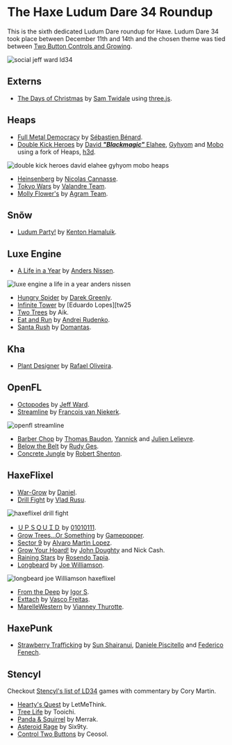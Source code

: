 [_template]: ../templates/roundup.html
[date]: / "2015-12-15 10:26:00"
[modified]: / "2015-12-19 10:50:00"
[published]: / "2015-12-19 11:30:00"
[contributor]: https://twitter.com/Jeff__Ward "Jeff Ward"
[author]: https://twitter.com/skial "Skial Bainn"
[“”]: a ""

# The Haxe Ludum Dare 34 Roundup

This is the sixth dedicated Ludum Dare roundup for Haxe. Ludum Dare 34 took place
between December 11th and 14th and the chosen theme was tied between 
[Two Button Controls and Growing](http://ludumdare.com/compo/ludum-dare-34/).

![social jeff ward ld34](/img/ld/34/ld34.gif "Compilation of Haxe LD34 Games created by Jeff Ward.")

## Externs

- [The Days of Christmas] by [Sam Twidale][tw3] using [three.js][l1].

## Heaps

- [Full Metal Democracy] by [Sébastien Bénard][tw0].
- [Double Kick Heroes] by [David _**"Blackmagic"**_ Elahee][tw9], [Gyhyom][tw10]
and [Mobo][tw11] using a fork of Heaps, [h3d][l2].

![double kick heroes david elahee gyhyom mobo heaps](/img/ld/34/doublekickheroes.jpg "Double Kick Heroes by David Elahee, Gyhyom and Mobo.")

- [Heinsenberg] by [Nicolas Cannasse][tw20].
- [Tokyo Wars] by [Valandre Team][tw21].
- [Molly Flower's] by [Agram Team][tw22].

## Snõw

- [Ludum Party!] by [Kenton Hamaluik][tw29].

## Luxe Engine

- [A Life in a Year] by [Anders Nissen][tw12].

![luxe engine a life in a year anders nissen](/img/ld/34/alifeinayear.gif "A Life in a Year by Anders Nissen.")

- [Hungry Spider] by [Darek Greenly][tw24].
- [Infinite Tower] by [Eduardo Lopes][tw25
- [Two Trees] by Aik.
- [Eat and Run] by [Andrei Rudenko][tw26].
- [Santa Rush] by [Domantas][tw30].

## Kha

- [Plant Designer] by [Rafael Oliveira][tw4].

## OpenFL

- [Octopodes] by [Jeff Ward][tw2].
- [Streamline] by [Francois van Niekerk][tw5].

![openfl streamline](/img/ld/34/streamline.gif "Streamline by Francois van Niekerk.")

- [Barber Chop] by [Thomas Baudon][tw6], [Yannick][tw7] and [Julien Lelievre][tw8].
- [Below the Belt] by [Rudy Ges][tw13].
- [Concrete Jungle] by [Robert Shenton][tw23].

## HaxeFlixel

- [War-Grow] by [Daniel][tw1].
- [Drill Fight] by [Vlad Rusu][tw14].

![haxeflixel drill fight](/img/ld/34/drillfight.png "Drill Fight by Vlad Rusu.")

- [ＵＰＳＱＵＩＤ] by [01010111][tw15].
- [Grow Trees...Or Something] by [Gamepopper][tw16].
- [Sector 9] by [Alvaro Martin Lopez][tw17].
- [Grow Your Hoard!] by [John Doughty][tw18] and Nick Cash.
- [Raining Stars] by [Rosendo Tapia][tw19].
- [Longbeard] by [Joe Williamson][tw27].

![longbeard joe Williamson haxeflixel](/img/ld/34/longbeard.jpg "Longbeard by Joe Williamson.")

- [From the Deep] by [Igor S][tw28].
- [Exttach] by [Vasco Freitas][tw34].
- [MarelleWestern] by [Vianney Thurotte][tw35].

## HaxePunk

- [Strawberry Trafficking] by [Sun Shairanui][tw31], [Daniele Piscitello][tw32]
and [Federico Fenech][tw33].

## Stencyl

Checkout [Stencyl's list of LD34][l3] games with commentary 
by Cory Martin.

- [Hearty's Quest] by LetMeThink.
- [Tree Life] by Tooichi.
- [Panda & Squirrel] by Merrak.
- [Asteroid Rage] by Six9ty.
- [Control Two Buttons] by Ceosol.

[tw35]: https://twitter.com/vianneythurotte "@vianneythurotte"
[tw34]: https://twitter.com/vascofreitas "@vascofreitas"
[tw33]: https://twitter.com/IssunWander "@IssunWander"
[tw32]: https://twitter.com/danipiscitello "@danipiscitello"
[tw31]: https://twitter.com/SunShiranui "@SunShiranui"
[tw30]: https://twitter.com/dohxis "@dohxis"
[tw29]: http://hamaluik.com/ "@FuzzyWuzzie"
[tw28]: https://twitter.com/IgorsGames "@IgorsGames"
[tw27]: https://twitter.com/joecreates "@joecreates"
[tw26]: https://twitter.com/AndreiRudenko "@AndreiRudenko"
[tw25]: https://twitter.com/EdoardoLopes "@EdoardoLopes"
[tw24]: https://twitter.com/Zielakpl "@Zielakpl"
[tw23]: https://twitter.com/miltage "@miltage"
[tw22]: http://ludumdare.com/compo/author/Agram/ "Team Agram"
[tw21]: http://ludumdare.com/compo/author/Valandre/ "Team Valandre"
[tw20]: https://twitter.com/ncannasse "@ncannasse"
[tw19]: https://twitter.com/orion_black "@orion_black"
[tw18]: https://twitter.com/JohnDoughty6 "@JohnDoughty6"
[tw17]: https://twitter.com/alvaromartinl "@alvaromartinl"
[tw16]: https://twitter.com/gamepopper "@gamepopper"
[tw15]: https://twitter.com/x01010111 "@x01010111"
[tw14]: https://twitter.com/_VladR_ "@_VladR_"
[tw13]: https://twitter.com/_klabz_ "@_klabz_"
[tw12]: https://twitter.com/andershnissen "@andershnissen"
[tw11]: https://twitter.com/elmobo "@elmobo"
[tw10]: https://twitter.com/gyhyom "@gyhyom"
[tw9]: https://twitter.com/blackmag_c "@blackmag_c"
[tw8]: https://twitter.com/julienlelievre "@julienlelievre"
[tw7]: https://twitter.com/Ynck_33 "@Ynck_33"
[tw6]: https://twitter.com/thomas_baudon "@thomas_baudon"
[tw5]: http://twitter.com/francoisvn "@francoisvn"
[tw4]: https://twitter.com/sudoestegames "@sudoestegames"
[tw3]: http://samcodes.co.uk/ "Same Codes"
[tw2]: http://twitter.com/jeff__ward "@jeff__ward"
[tw1]: https://twitter.com/5mixer "@5mixer"
[tw0]: http://deepnight.net/ "@Deepnight"
	
[l3]: http://blog.stencyl.com/?p=1466 "Stencyl Games from Ludum Dare 34"
[l2]: https://github.com/delahee/h3d "h3d on GitHub"
[l1]: https://github.com/haxiomic/three-js-haxe-externs "Haxe three.js type definitions on GitHub"

[MarelleWestern]: http://ludumdare.com/compo/ludum-dare-34/?action=preview&uid=44585 "MarelleWestern on Ludum Dare"
[Exttach]: http://ludumdare.com/compo/ludum-dare-34/?action=preview&uid=3945 "Exttach on Ludum Dare"
[Strawberry Trafficking]: http://ludumdare.com/compo/ludum-dare-34/?action=preview&uid=18130 "Strawberry Trafficking on Ludum Dare"
[Santa Rush]: http://ludumdare.com/compo/ludum-dare-34/?action=preview&uid=41073 "Santa Rush on Ludum Dare"
[Ludum Party!]: http://ludumdare.com/compo/ludum-dare-34/?action=preview&uid=22923 "Ludum Party! on Ludum Dare"
[From the Deep]: http://ludumdare.com/compo/ludum-dare-34/?action=preview&uid=48268 "From the Deep on Ludum Dare"
[Longbeard]: http://ludumdare.com/compo/ludum-dare-34/?action=preview&uid=28182 "Longbeard on Ludum Dare"
[Eat and Run]: http://ludumdare.com/compo/ludum-dare-34/?uid=47736 "Eat and Run on Ludum Dare"
[Two Trees]: http://ludumdare.com/compo/ludum-dare-34/?uid=7956 "Two Trees on Ludum Dare"
[Infinite Tower]: http://ludumdare.com/compo/ludum-dare-34/?uid=41337 "Infinite Tower on Ludum Dare"
[Hungry Spider]: http://ludumdare.com/compo/ludum-dare-34/?action=preview&uid=38590 "Hungry Spider on Ludum Dare"
[Concrete Jungle]: http://ludumdare.com/compo/ludum-dare-34/?action=preview&uid=8745 "Concrete Jungle on Ludum Dare"
[Molly Flower's]: http://ludumdare.com/compo/ludum-dare-34/?action=preview&uid=29418 "Molly Flower's on Ludum Dare"
[Tokyo Wars]: http://ludumdare.com/compo/ludum-dare-34/?action=preview&uid=3211 "Tokyo Wars on Ludum Dare"
[Heinsenberg]: http://ludumdare.com/compo/ludum-dare-34/?action=preview&uid=8497 "Heinsenberg on Ludum Dare"
[Control Two Buttons]: http://ludumdare.com/compo/ludum-dare-34/?action=preview&uid=34411 "Control Two Buttons on Ludum Dare"
[Asteroid Rage]: http://ludumdare.com/compo/ludum-dare-34/?acadation=preview&uid=54230 "Asteroid Rage on Ludum Dare"
[Panda & Squirrel]: http://ludumdare.com/compo/ludum-dare-34/?action=preview&uid=46508 "Panda & Squirrel on Ludum Dare"
[Tree Life]: http://ludumdare.com/compo/ludum-dare-34/?action=preview&uid=26225 "Tree Life on Ludum Dare"
[Hearty's Quest]: http://ludumdare.com/compo/ludum-dare-34/?action=preview&uid=25578 "Hearty's Quest on Ludum Dare"
[Raining Stars]: http://ludumdare.com/compo/ludum-dare-34/?action=preview&uid=1990 "Raining Stars on Ludum Dare"
[Grow Your Hoard!]: http://ludumdare.com/compo/ludum-dare-34/?action=preview&uid=62884 "Grow Your Hoard! on Ludum Dare"
[Sector 9]: http://ludumdare.com/compo/ludum-dare-34/?action=preview&uid=60100 "Sector 9 on Ludum Dare"
[Grow Trees...Or Something]: http://ludumdare.com/compo/ludum-dare-34/?action=preview&uid=21252 "Grow Trees...Or Something on Ludum Dare"
[ＵＰＳＱＵＩＤ]: http://ludumdare.com/compo/ludum-dare-34/?action=preview&uid=11474 "ＵＰＳＱＵＩＤ on Ludum Dare"
[Drill Fight]: http://ludumdare.com/compo/ludum-dare-34/?action=preview&uid=23183 "Drill Fight on Ludum Dare"
[Below the Belt]: http://ludumdare.com/compo/ludum-dare-34/?action=preview&uid=5422 "Below the Belt on Ludum Dare"
[A Life in a Year]: http://ludumdare.com/compo/ludum-dare-34/?uid=30512 "A Life in a Year on Ludum Dare"
[Double Kick Heroes]: http://ludumdare.com/compo/ludum-dare-34/?action=preview&uid=16703 "Double Kick Heroes on Ludum Dare"
[Barber Chop]: http://ludumdare.com/compo/ludum-dare-34/?action=preview&uid=46262 "Barber Chop on Ludum Dare"
[Streamline]: http://ludumdare.com/compo/ludum-dare-34/?action=preview&uid=23363 "Streamline on Ludum Dare"
[Plant Designer]: http://ludumdare.com/compo/ludum-dare-34/?action=preview&uid=32509 "Plant Designer on Ludum Dare"
[The Days of Christmas]: http://ludumdare.com/compo/ludum-dare-34/?action=preview&uid=42276 "The Days of Christmas on Ludum Dare"
[Octopodes]: http://ludumdare.com/compo/ludum-dare-34/?action=preview&uid=14909 "Octopodes on Ludum Dare"
[Full Metal Democracy]: http://ludumdare.com/compo/ludum-dare-34/?action=preview&uid=2982 "Full Metal Democracy on Ludum Dare"
[War-Grow]: http://ludumdare.com/compo/ludum-dare-34/?action=preview&uid=16241 "War-Grow on Ludum Dare"